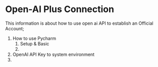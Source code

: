 # Open-AI Plus Connection 
This information is about how to use open ai API to establish an Official Account;

1. How to use Pycharm 
   1. Setup & Basic 
   2. 
2. OpenAI API Key to system environment 
3. 


